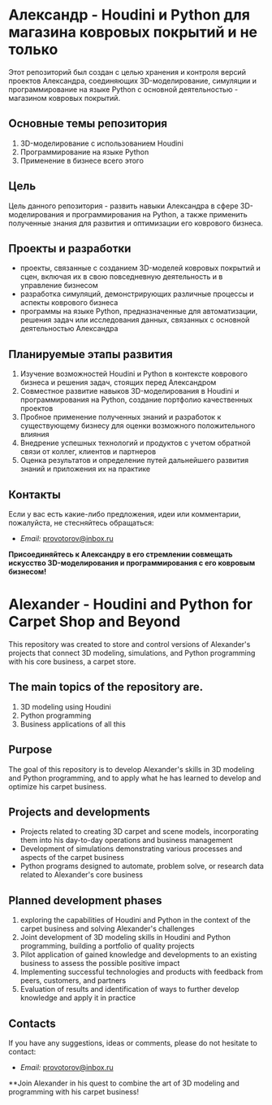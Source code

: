 # Александр - Houdini и Python для магазина ковровых покрытий и не только

Этот репозиторий был создан с целью хранения и контроля версий проектов Александра, соединяющих 3D-моделирование, симуляции и программирование на языке Python с основной деятельностью - магазином ковровых покрытий.

## Основные темы репозитория

1. 3D-моделирование с использованием Houdini
2. Программирование на языке Python
3. Применение в бизнесе всего этого

## Цель

Цель данного репозитория - развить навыки Александра в сфере 3D-моделирования и программирования на Python, а также применить полученные знания для развития и оптимизации его коврового бизнеса.

## Проекты и разработки

- проекты, связанные с созданием 3D-моделей ковровых покрытий и сцен, включая их в свою повседневную деятельность и в управление бизнесом
- разработка симуляций, демонстрирующих различные процессы и аспекты коврового бизнеса
- программы на языке Python, предназначенные для автоматизации, решения задач или исследования данных, связанных с основной деятельностью Александра

## Планируемые этапы развития

1. Изучение возможностей Houdini и Python в контексте коврового бизнеса и решения задач, стоящих перед Александром
2. Совместное развитие навыков 3D-моделирования в Houdini и программирования на Python, создание портфолио качественных проектов
3. Пробное применение полученных знаний и разработок к существующему бизнесу для оценки возможного положительного влияния
4. Внедрение успешных технологий и продуктов с учетом обратной связи от коллег, клиентов и партнеров
5. Оценка результатов и определение путей дальнейшего развития знаний и приложения их на практике

## Контакты

Если у вас есть какие-либо предложения, идеи или комментарии, пожалуйста, не стесняйтесь обращаться:

- *Email:* provotorov@inbox.ru

**Присоединяйтесь к Александру в его стремлении совмещать искусство 3D-моделирования и программирования с его ковровым бизнесом!**

# Alexander - Houdini and Python for Carpet Shop and Beyond

This repository was created to store and control versions of Alexander's projects that connect 3D modeling, simulations, and Python programming with his core business, a carpet store.

## The main topics of the repository are.

1. 3D modeling using Houdini
2. Python programming
3. Business applications of all this

## Purpose

The goal of this repository is to develop Alexander's skills in 3D modeling and Python programming, and to apply what he has learned to develop and optimize his carpet business.

## Projects and developments

- Projects related to creating 3D carpet and scene models, incorporating them into his day-to-day operations and business management
- Development of simulations demonstrating various processes and aspects of the carpet business
- Python programs designed to automate, problem solve, or research data related to Alexander's core business

## Planned development phases

1. exploring the capabilities of Houdini and Python in the context of the carpet business and solving Alexander's challenges
2. Joint development of 3D modeling skills in Houdini and Python programming, building a portfolio of quality projects
3. Pilot application of gained knowledge and developments to an existing business to assess the possible positive impact
4. Implementing successful technologies and products with feedback from peers, customers, and partners
5. Evaluation of results and identification of ways to further develop knowledge and apply it in practice

## Contacts

If you have any suggestions, ideas or comments, please do not hesitate to contact:

- *Email:* provotorov@inbox.ru

**Join Alexander in his quest to combine the art of 3D modeling and programming with his carpet business!
